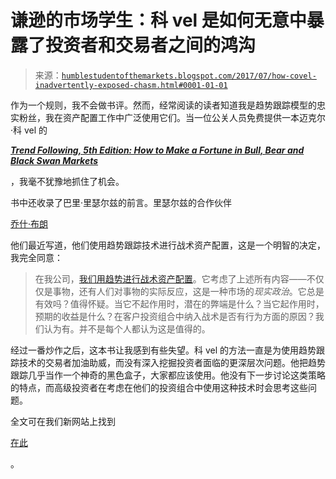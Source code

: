 <!--yml

分类：未分类

日期：2024-05-18 02:50:42

-->

# 谦逊的市场学生：科 vel 是如何无意中暴露了投资者和交易者之间的鸿沟

> 来源：[`humblestudentofthemarkets.blogspot.com/2017/07/how-covel-inadvertently-exposed-chasm.html#0001-01-01`](https://humblestudentofthemarkets.blogspot.com/2017/07/how-covel-inadvertently-exposed-chasm.html#0001-01-01)

作为一个规则，我不会做书评。然而，经常阅读的读者知道我是趋势跟踪模型的忠实粉丝，我在资产配置工作中广泛使用它们。当一位公关人员免费提供一本迈克尔·科 vel 的

***[Trend Following, 5th Edition: How to Make a Fortune in Bull, Bear and Black Swan Markets](https://www.trendfollowing.com/)***

，我毫不犹豫地抓住了机会。

书中还收录了巴里·里瑟尔兹的前言。里瑟尔兹的合作伙伴

[乔什·布朗](http://thereformedbroker.com/2017/07/25/you-have-five-choices/)

他们最近写道，他们使用趋势跟踪技术进行战术资产配置，这是一个明智的决定，我完全同意：

> 在我公司，[我们用趋势进行战术资产配置](http://awealthofcommonsense.com/2017/04/my-evolution-on-asset-allocation/)。它考虑了上述所有内容——不仅仅是事物，还有人们对事物的实际反应，这是一种市场的*现实政治*。它总是有效吗？值得怀疑。当它不起作用时，潜在的弊端是什么？当它起作用时，预期的收益是什么？在客户投资组合中纳入战术是否有行为方面的原因？我们认为有。并不是每个人都认为这是值得的。

经过一番炒作之后，这本书让我感到有些失望。科 vel 的方法一直是为使用趋势跟踪技术的交易者加油助威，而没有深入挖掘投资者面临的更深层次问题。他把趋势跟踪几乎当作一个神奇的黑色盒子，大家都应该使用。他没有下一步讨论这类策略的特点，而高级投资者在考虑在他们的投资组合中使用这种技术时会思考这些问题。

全文可在我们新网站上找到

[在此](https://humblestudentofthemarkets.com/2017/07/31/how-covel-inadvertently-exposed-the-chasm-between-investors-and-traders/)

。
